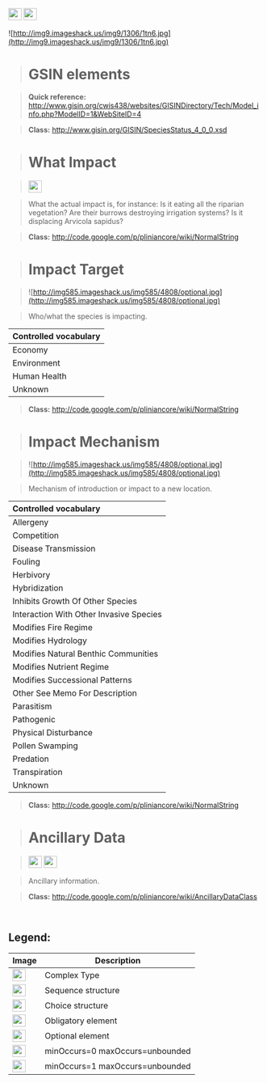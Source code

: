 <img src='http://imageshack.us/a/img16/5397/multipleg.jpg' width='26' height='24' /> <img src='http://img6.imageshack.us/img6/1315/sequencej.jpg' width='26' height='24' />

![http://img9.imageshack.us/img9/1306/1tn6.jpg](http://img9.imageshack.us/img9/1306/1tn6.jpg)




> # GSIN elements #

> <b>Quick reference:</b> http://www.gisin.org/cwis438/websites/GISINDirectory/Tech/Model_info.php?ModelID=1&WebSiteID=4

> <b>Class:</b> http://www.gisin.org/GISIN/SpeciesStatus_4_0_0.xsd

> # What Impact #

> <img src='http://img52.imageshack.us/img52/2777/elementkw.jpg' width='26' height='24' />

> What the actual impact is, for instance: Is it eating all the riparian vegetation? Are their burrows destroying irrigation systems? Is it displacing  Arvicola sapidus?

> <b>Class:</b> http://code.google.com/p/pliniancore/wiki/NormalString

> # Impact Target #

> ![http://img585.imageshack.us/img585/4808/optional.jpg](http://img585.imageshack.us/img585/4808/optional.jpg)

> Who/what the species is impacting.

|<b>Controlled vocabulary</b>|
|:---------------------------|
|Economy|
|Environment|
|Human Health|
|Unknown|

> <b>Class:</b> http://code.google.com/p/pliniancore/wiki/NormalString

> # Impact Mechanism #

> ![http://img585.imageshack.us/img585/4808/optional.jpg](http://img585.imageshack.us/img585/4808/optional.jpg)

> Mechanism of introduction or impact to a new location.

|<b>Controlled vocabulary</b>|
|:---------------------------|
|Allergeny|
|Competition|
|Disease Transmission|
|Fouling|
|Herbivory|
|Hybridization|
|Inhibits Growth Of Other Species|
|Interaction With Other Invasive Species|
|Modifies Fire Regime|
|Modifies Hydrology|
|Modifies Natural Benthic Communities|
|Modifies Nutrient Regime|
|Modifies Successional Patterns|
|Other See Memo For Description|
|Parasitism|
|Pathogenic|
|Physical Disturbance|
|Pollen Swamping|
|Predation|
|Transpiration|
|Unknown|

> <b>Class:</b> http://code.google.com/p/pliniancore/wiki/NormalString

> # Ancillary Data #

> <img src='http://img585.imageshack.us/img585/4808/optional.jpg' width='26' height='24' /> <img src='http://img19.imageshack.us/img19/4356/infinitol.jpg' width='26' height='24' />

> Ancillary information.

> <b>Class:</b> http://code.google.com/p/pliniancore/wiki/AncillaryDataClass

<br>
<h2><b>Legend:</b></h2>

<table><thead><th>Image</th><th>Description</th></thead><tbody>
<tr><td><img src='http://imageshack.us/a/img16/5397/multipleg.jpg' width='26' height='24' /></td><td>Complex Type</td></tr>
<tr><td><img src='http://img6.imageshack.us/img6/1315/sequencej.jpg' width='26' height='24' /></td><td>Sequence structure</td></tr>
<tr><td><img src='http://img266.imageshack.us/img266/2791/choice.jpg' width='26' height='24' /></td><td>Choice structure</td></tr>
<tr><td><img src='http://img52.imageshack.us/img52/2777/elementkw.jpg' width='26' height='24' /></td><td>Obligatory element</td></tr>
<tr><td><img src='http://img585.imageshack.us/img585/4808/optional.jpg' width='26' height='24' /></td><td>Optional element</td></tr>
<tr><td><img src='http://img19.imageshack.us/img19/4356/infinitol.jpg' width='26' height='24' /></td><td>minOccurs=0 maxOccurs=unbounded</td></tr>
<tr><td><img src='http://img198.imageshack.us/img198/6134/unoinfinito.jpg' width='26' height='24' /></td><td>minOccurs=1 maxOccurs=unbounded</td></tr>